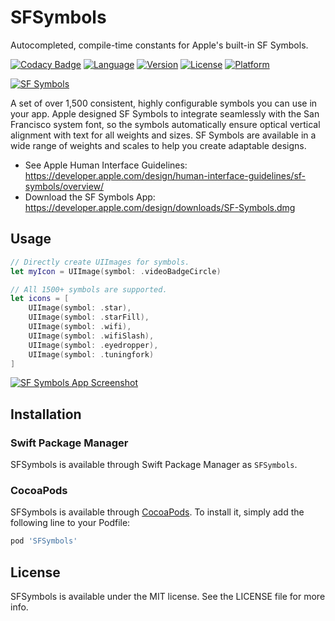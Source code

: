 # SFSymbols

Autocompleted, compile-time constants for Apple's built-in SF Symbols.

[![Codacy Badge](https://api.codacy.com/project/badge/Grade/9d4f772e4db8461ca8cdc06713e101c1)](https://www.codacy.com/app/hubrioAU/SFSymbols?utm_source=github.com&amp;utm_medium=referral&amp;utm_content=hubrioAU/SFSymbols&amp;utm_campaign=Badge_Grade)
[![Language](https://img.shields.io/badge/language-Swift%205.1+-ee5137.svg?style=flat)](https://swift.org)
[![Version](https://img.shields.io/cocoapods/v/SFSymbols.svg?style=flat)](https://cocoapods.org/pods/SFSymbols)
[![License](https://img.shields.io/badge/license-MIT-lightgray.svg?style=flat)](https://cocoapods.org/pods/SFSymbols)
[![Platform](https://img.shields.io/cocoapods/p/SFSymbols.svg?style=flat)](https://cocoapods.org/pods/SFSymbols)

[![SF Symbols](https://developer.apple.com/design/human-interface-guidelines/sf-symbols/images/sf-symbols-scales-weights_2x.png)](https://developer.apple.com/design/human-interface-guidelines/sf-symbols/overview/)

A set of over 1,500 consistent, highly configurable symbols you can use in your app. Apple designed SF Symbols to integrate seamlessly with the San Francisco system font, so the symbols automatically ensure optical vertical alignment with text for all weights and sizes. SF Symbols are available in a wide range of weights and scales to help you create adaptable designs.

- See Apple Human Interface Guidelines: https://developer.apple.com/design/human-interface-guidelines/sf-symbols/overview/
- Download the SF Symbols App: https://developer.apple.com/design/downloads/SF-Symbols.dmg

## Usage
```swift
// Directly create UIImages for symbols.
let myIcon = UIImage(symbol: .videoBadgeCircle)

// All 1500+ symbols are supported.
let icons = [
    UIImage(symbol: .star),
    UIImage(symbol: .starFill),
    UIImage(symbol: .wifi),
    UIImage(symbol: .wifiSlash),
    UIImage(symbol: .eyedropper),
    UIImage(symbol: .tuningfork)
]
```

[![SF Symbols App Screenshot](https://i.imgur.com/WN32wKr.png)](https://developer.apple.com/design/human-interface-guidelines/sf-symbols/overview/)

## Installation

### Swift Package Manager

SFSymbols is available through Swift Package Manager as `SFSymbols`.

### CocoaPods

SFSymbols is available through [CocoaPods](https://cocoapods.org). To install
it, simply add the following line to your Podfile:

```ruby
pod 'SFSymbols'
```

## License

SFSymbols is available under the MIT license. See the LICENSE file for more info.
